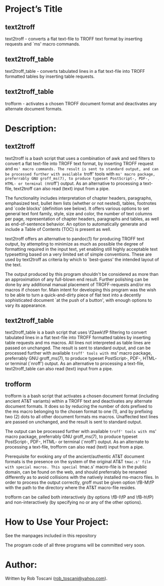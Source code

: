 # Project’s Title

## text2troff
text2troff - converts a flat text-file to TROFF text format by inserting requests and `ms' macro commands.

## text2troff_table
text2troff_table - converts tabulated lines in a flat text-file into TROFF formatted tables by inserting table requests.

## text2troff_table
trofform - activates a chosen TROFF document format and deactivates any alternate document formats.

# Description:

## text2troff
text2troff is a bash script that uses a combination of awk and sed filters
to convert a flat text-file into TROFF text format, by inserting TROFF request and `ms' macro commands.
The result is sent to standard output,
and can be processed further with available `troff' tools with `ms' macro package, preferrably GNU groff_ms(7),
to produce typeset PostScript-, PDF-, HTML- or terminal (`nroff') output.
As an alternative to processing a text-file, text2troff can also read (text) input from a pipe.

The functionality includes interpretation of
chapter headers,
paragraphs,
emphasized text,
bullet item lists (whether or not nested),
tables,
footnotes and
`code blocks' (definition see below).
It offers various options to set general text font family, style, size and color,
the number of text columns per page, representation of chapter headers, paragraphs and tables,
as well as end-of-sentence behavior.
An option to automatically generate and include a Table of Contents (TOC) is present as well.

text2troff offers an alternative to pandoc(1) for producing TROFF text output,
by attempting to minimize as much as possible the degree of formatting required in the input text,
yet enabling still highly acceptable text typesetting based on a very limited set of simple conventions.
These are used by text2troff as criteria by which to `best-guess' the intended layout of the text.

The output produced by this program shouldn't be considered as more than an approximation of any full-blown end result.
Further polishing can be done by any additional manual placement of TROFF-requests and/or ms macros if chosen for. 
Main intent for developing this program was the wish to be able to turn a quick-and-dirty piece of flat
text into a decently sophisticated document `at the push of a button',
with enough options to vary its appearance.

## text2troff_table
text2troff_table is a bash script that uses \f2awk\fP filtering to convert tabulated lines
in a flat text-file into TROFF formatted tables by inserting table requests and ms macros.
All lines not interpreted as table lines are passed on unchanged.
The result is sent to standard output,
and can be processed further with available `troff' tools with `ms' macro package, preferrably GNU groff_ms(7),
to produce typeset PostScript-, PDF-, HTML- or terminal (`nroff') output.
As an alternative to processing a text-file, text2troff_table can also read (text) input from a pipe. 

## trofform
trofform is a bash script that activates a chosen document format (including ancient AT&T variants) within a TROFF text
and deactivates any alternate document formats.
It does so by reducing the number of dots prefixed to the ms macro belonging to the chosen format to one (1),
and by prefixing two (2) dots to all other document formats ms macros.
Unaffected text lines are passed on unchanged, and the result is sent to standard output.

The output can be processed further with available `troff' tools with `ms' macro package, preferrably GNU groff_ms(7),
to produce typeset PostScript-, PDF-, HTML- or terminal (`nroff') output.
As an alternate to processing a text-file, trofform can also read (text) input from a pipe.

Prerequisite for evoking any of the ancient/authentic AT&T document formats is the presence on the system of the original AT&T `tmac.s' file
with special macros.
This special `tmac.s' macro-file is in the public domain,
can be found on the web,
and should preferrably be renamed differently as to avoid collisions with the natively installed ms-macro files.
In order to process the output correctly,
groff must be given option \fB-M\fP with the path to the directory where the AT&T macro-file resides.

trofform can be called both interactively (by options \fB-I\fP and \fB-h\fP) and non-interactively (by specifying no or any of the other options).

# How to Use Your Project:
See the manpages included in this repository

The program code of all three programs will be committed very soon.

# Author:
Written by Rob Toscani (rob_toscani@yahoo.com).

